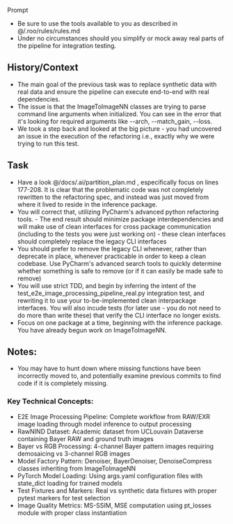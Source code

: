 Prompt

- Be sure to use the tools available to you as described in @/.roo/rules/rules.md
- Under no circumstances should you simplify or mock away real parts of the pipeline for integration testing. 

## History/Context
- The main goal of the previous task was to replace synthetic data with real data and ensure the pipeline can execute end-to-end with real dependencies.
- The issue is that the ImageToImageNN classes are trying to parse command line arguments when initialized. You can see in the error that it's looking for required arguments like --arch, --match_gain, --loss. 
- We took a step back and looked at the big picture - you had uncovered an issue in the execution of the refactoring i.e., exactly why we were trying to run this test. 

## Task
- Have a look @/docs/.ai/partition_plan.md , especifically focus on lines 177-208. It is clear that the problematic code was not completely rewritten to the refactoring spec, and instead was just moved from where it lived to reside in the inference package. 
- You will correct that, utilizing PyCharm's advanced python refactoring tools. - The end result should minimize package interdependencies and will make use of clean interfaces for cross package communication (including to the tests you were just working on) - these clean interfaces should completely replace the legacy CLI interfaces
- You should prefer to remove the legacy CLI whenever, rather than deprecate in place, whenever practicable in order to keep a clean codebase. Use PyCharm's advanced search tools to quickly determine whether something is safe to remove (or if it can easily be made safe to remove)
- You will use strict TDD, and begin by inferring the intent of the test_e2e_image_processing_pipeline_real.py integration test, and rewriting it to use your to-be-implemented clean interpackage interfaces. You will also incude tests (for later use - you do not need to do more than write these) that verify the CLI interface no longer exists.
- Focus on one package at a time, beginning with the inference package. You have already begun work on ImageToImageNN.

## Notes:
- You may have to hunt down where missing functions have been incorrectly moved to, and potentially examine previous commits to find code if it is completely missing. 

### Key Technical Concepts:
- E2E Image Processing Pipeline: Complete workflow from RAW/EXR image loading through model inference to output processing
- RawNIND Dataset: Academic dataset from UCLouvain Dataverse containing Bayer RAW and ground truth images
- Bayer vs RGB Processing: 4-channel Bayer pattern images requiring demosaicing vs 3-channel RGB images
- Model Factory Pattern: Denoiser, BayerDenoiser, DenoiseCompress classes inheriting from ImageToImageNN
- PyTorch Model Loading: Using args.yaml configuration files with state_dict loading for trained models
- Test Fixtures and Markers: Real vs synthetic data fixtures with proper pytest markers for test selection
- Image Quality Metrics: MS-SSIM, MSE computation using pt_losses module with proper class instantiation